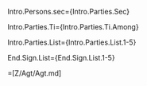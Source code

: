 Intro.Persons.sec={Intro.Parties.Sec}

Intro.Parties.Ti={Intro.Parties.Ti.Among}

Intro.Parties.List={Intro.Parties.List.1-5}

End.Sign.List={End.Sign.List.1-5}

=[Z/Agt/Agt.md]
